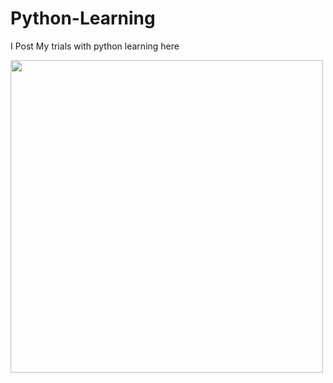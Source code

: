 # Python-Learning
I Post My trials with python learning here

<img src="" width = "500" height="500">
